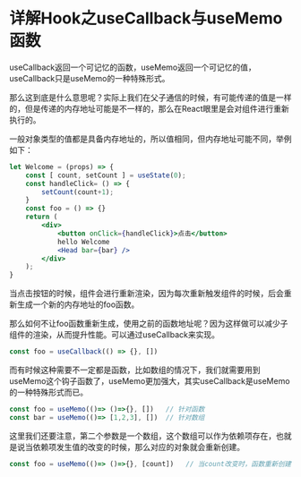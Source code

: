 # 详解Hook之useCallback与useMemo函数

useCallback返回一个可记忆的函数，useMemo返回一个可记忆的值，useCallback只是useMemo的一种特殊形式。

那么这到底是什么意思呢？实际上我们在父子通信的时候，有可能传递的值是一样的，但是传递的内存地址可能是不一样的，那么在React眼里是会对组件进行重新执行的。

一般对象类型的值都是具备内存地址的，所以值相同，但内存地址可能不同，举例如下：

```jsx
let Welcome = (props) => {  
    const [ count, setCount ] = useState(0);
    const handleClick= () => {
        setCount(count+1);
    }
    const foo = () => {}
    return (
        <div>
            <button onClick={handleClick}>点击</button>
            hello Welcome
            <Head bar={bar} />
        </div>
    );
}
```

当点击按钮的时候，<Head>组件会进行重新渲染，因为每次重新触发<Welcome>组件的时候，后会重新生成一个新的内存地址的foo函数。

那么如何不让foo函数重新生成，使用之前的函数地址呢？因为这样做可以减少子组件的渲染，从而提升性能。可以通过useCallback来实现。

```jsx
const foo = useCallback(() => {}, [])
```

而有时候这种需要不一定都是函数，比如数组的情况下，我们就需要用到useMemo这个钩子函数了，useMemo更加强大，其实useCallback是useMemo的一种特殊形式而已。

```jsx
const foo = useMemo(()=> ()=>{}, [])   // 针对函数
const bar = useMemo(()=> [1,2,3], [])  // 针对数组
```

这里我们还要注意，第二个参数是一个数组，这个数组可以作为依赖项存在，也就是说当依赖项发生值的改变的时候，那么对应的对象就会重新创建。

```jsx
const foo = useMemo(()=> ()=>{}, [count])   // 当count改变时，函数重新创建
```

